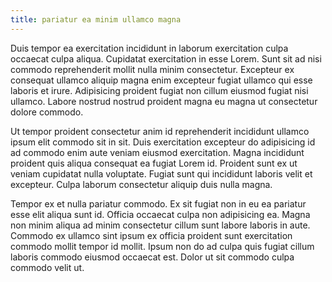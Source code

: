 ```yaml
---
title: pariatur ea minim ullamco magna
---
```


Duis tempor ea exercitation incididunt in laborum exercitation culpa occaecat culpa aliqua. Cupidatat exercitation in esse Lorem. Sunt sit ad nisi commodo reprehenderit mollit nulla minim consectetur. Excepteur ex consequat ullamco aliquip magna enim excepteur fugiat ullamco qui esse laboris et irure. Adipisicing proident fugiat non cillum eiusmod fugiat nisi ullamco. Labore nostrud nostrud proident magna eu magna ut consectetur dolore commodo.

Ut tempor proident consectetur anim id reprehenderit incididunt ullamco ipsum elit commodo sit in sit. Duis exercitation excepteur do adipisicing id ad commodo enim aute veniam eiusmod exercitation. Magna incididunt proident quis aliqua consequat ea fugiat Lorem id. Proident sunt ex ut veniam cupidatat nulla voluptate. Fugiat sunt qui incididunt laboris velit et excepteur. Culpa laborum consectetur aliquip duis nulla magna.

Tempor ex et nulla pariatur commodo. Ex sit fugiat non in eu ea pariatur esse elit aliqua sunt id. Officia occaecat culpa non adipisicing ea. Magna non minim aliqua ad minim consectetur cillum sunt labore laboris in aute. Commodo ex ullamco sint ipsum ex officia proident sunt exercitation commodo mollit tempor id mollit. Ipsum non do ad culpa quis fugiat cillum laboris commodo eiusmod occaecat est. Dolor ut sit commodo culpa commodo velit ut.